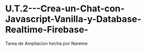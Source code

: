 # U.T.2---Crea-un-Chat-con-Javascript-Vanilla-y-Database-Realtime-Firebase-
Tarea de Ampliacion hecha por Nareme
